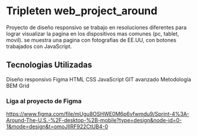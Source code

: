 # Tripleten web_project_around

Proyecto de diseño responsivo se trabajo en resoluciones diferentes para lograr visualizar la pagina en los dispositivos mas comunes (pc, tablet, movil). se muestra una pagina con fotografias de EE.UU, con botones trabajados con JavaScript.

## Tecnologias Utilizadas

Diseño responsivo
Figma
HTML
CSS
JavaScript
GIT avanzado
Metodología BEM
Grid

### Liga al proyecto de Figma

https://www.figma.com/file/mUgu8OSHWE0M6p6vfwmdu9/Sprint-4%3A-Around-The-U.S.-%2F-desktop-%2B-mobile?type=design&node-id=0-1&mode=design&t=omoJIlRF922CtUB4-0
